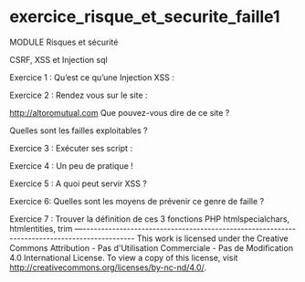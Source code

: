 # exercice_risque_et_securite_faille1
MODULE
Risques et sécurité 

CSRF, XSS et Injection sql

Exercice 1 : 
 Qu’est ce qu’une Injection XSS :

Exercice 2 :
Rendez vous sur le site :

http://altoromutual.com
Que pouvez-vous dire de ce site ?

Quelles sont les failles exploitables ?

Exercice 3 :
Exécuter ses script :

<script>
   alert(Hello World);
</script>

<script>
   document.getElementById('header').style.display='none';
</script>

<script>
   var parent = document.getElementsByClassName('fl')[0];
   var a = document.createElement('a');
   var linkText = document.createTextNode('Lien sécurisé');
   a.appendChild(linkText);
   a.title = 'Lien sécurisé';
   a.href = 'https://google.com';
   parent.appendChild(a);
</script>

<script>
   document.getElementById('HyperLink1').href="https://google.com";
</script>

<script>
   var script = document.createElement('script');
   script.src = 'https://ajax.googleapis.com/ajax/libs/jquery/1.12.4/jquery.min.js';
   document.head.appendChild(script);
</script>

<script>
   alert(document.cookie);
</script>

Exercice 4 :
Un peu de pratique !

 Exercice 5 :
A quoi peut servir XSS ?

Exercice 6:
Quelles sont les moyens de prévenir ce genre de faille ? 


Exercice 7 :
Trouver la définition de ces 3 fonctions PHP
htmlspecialchars, htmlentities, trim
—--------------------------------------------------------------------------------------------
This work is licensed under the Creative Commons Attribution - Pas d'Utilisation Commerciale - Pas de Modification 4.0 International License. To view a copy of this license, visit
http://creativecommons.org/licenses/by-nc-nd/4.0/.
 













